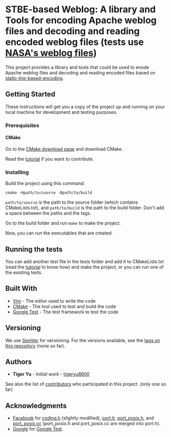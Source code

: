 # STBE-based Weblog: A library and Tools for encoding Apache weblog files and decoding and reading encoded weblog files (tests use [NASA's weblog files](http://ita.ee.lbl.gov/html/contrib/NASA-HTTP.html))

This project provides a library and tools that could be used to enode Apache weblog files and decoding and reading encoded files based on [static-trie-based-encoding](../../../static-trie-based-encoding).

## Getting Started

These instructions will get you a copy of the project up and running on your local machine for development and testing purposes.

### Prerequisites

#### CMake

Go to the [CMake download page](https://cmake.org/download/) and download CMake.

Read the [tutorial](https://cmake.org/cmake-tutorial/) if you want to contribute.

### Installing

Build the project using this command:

```
cmake -Hpath/to/source -Bpath/to/build
```

`path/to/source` is the path to the source folder (which contains CMakeLists.txt), and `path/to/build` is the path to the build folder. Don't add a space between the paths and the tags.

Go to the build folder and run `make` to make the project.

Now, you can run the executables that are created.

## Running the tests

You can add another test file in the tests folder and add it to CMakeLists.txt (read the [tutorial](https://cmake.org/cmake-tutorial/) to know how) and make the project, or you can run one of the existing tests.

## Built With

* [Vim](https://www.vim.org/docs.php) - The editor used to write the code
* [CMake](https://cmake.org/documentation/) - The tool used to test and build the code
* [Google Test](https://github.com/google/googletest) - The test framework to test the code

## Versioning

We use [SemVer](http://semver.org/) for versioning. For the versions available, see the [tags on this repository](../../tags) (none so far). 

## Authors

* **Tiger Yu** - *Initial work* - [tigeryu8900](../../..)

See also the list of [contributors](../../graphs/contributors) who participated in this project. (only one so far)

## Acknowledgments

* [Facebook](https://github.com/facebook) for [coding.h](https://github.com/facebook/rocksdb/blob/master/util/coding.h) (slightly modified), [port.h](https://github.com/facebook/rocksdb/blob/master/port/port.x), [port_posix.h](https://github.com/facebook/rocksdb/blob/master/port/port_posix.h), and [port_posix.cc](https://github.com/facebook/rocksdb/blob/master/port/port_posix.cc) (port_posix.h and port_posix.cc are merged into port.h).
* [Google](https://github.com/google) for [Google Test](https://github.com/google/googletest).

